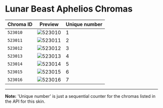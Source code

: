 # Lunar Beast Aphelios Chromas

| Chroma ID | Preview | Unique number |
|---|---|---|
| `523010` | ![523010](https://raw.communitydragon.org/latest/plugins/rcp-be-lol-game-data/global/default/v1/champion-chroma-images/523/523010.png) | 1 |
| `523011` | ![523011](https://raw.communitydragon.org/latest/plugins/rcp-be-lol-game-data/global/default/v1/champion-chroma-images/523/523011.png) | 2 |
| `523012` | ![523012](https://raw.communitydragon.org/latest/plugins/rcp-be-lol-game-data/global/default/v1/champion-chroma-images/523/523012.png) | 3 |
| `523013` | ![523013](https://raw.communitydragon.org/latest/plugins/rcp-be-lol-game-data/global/default/v1/champion-chroma-images/523/523013.png) | 4 |
| `523014` | ![523014](https://raw.communitydragon.org/latest/plugins/rcp-be-lol-game-data/global/default/v1/champion-chroma-images/523/523014.png) | 5 |
| `523015` | ![523015](https://raw.communitydragon.org/latest/plugins/rcp-be-lol-game-data/global/default/v1/champion-chroma-images/523/523015.png) | 6 |
| `523016` | ![523016](https://raw.communitydragon.org/latest/plugins/rcp-be-lol-game-data/global/default/v1/champion-chroma-images/523/523016.png) | 7 |

---

**Note:** 'Unique number' is just a sequential counter for the chromas listed in the API for this skin.